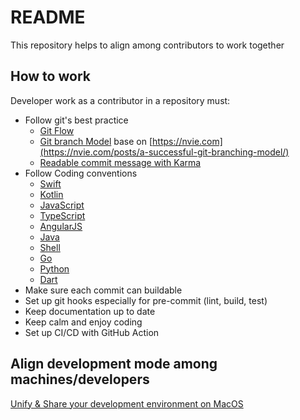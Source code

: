 # README
This repository helps to align among contributors to work together 

## How to work
Developer work as a contributor in a repository must:
- Follow git's best practice
  - [Git Flow](https://guides.github.com/introduction/flow)
  - [Git branch Model](./arts/Git-branch-model.png) base on [https://nvie.com](https://nvie.com/posts/a-successful-git-branching-model/)
  - [Readable commit message with Karma](http://karma-runner.github.io/5.0/dev/git-commit-msg.html)
- Follow Coding conventions
  - [Swift](https://github.com/raywenderlich/swift-style-guide)
  - [Kotlin](https://kotlinlang.org/docs/reference/coding-conventions.html)
  - [JavaScript](https://github.com/airbnb/javascript)
  - [TypeScript](https://google.github.io/styleguide/tsguide.html)
  - [AngularJS](https://google.github.io/styleguide/angularjs-google-style.html)
  - [Java](https://google.github.io/styleguide/javaguide.html)
  - [Shell](https://google.github.io/styleguide/shellguide.html)
  - [Go](https://github.com/golang/go/wiki/CodeReviewComments)
  - [Python](https://google.github.io/styleguide/pyguide.html)
  - [Dart](https://dart.dev/guides/language/effective-dart)
- Make sure each commit can buildable
- Set up git hooks especially for pre-commit (lint, build, test)
- Keep documentation up to date
- Keep calm and enjoy coding
- Set up CI/CD with GitHub Action

## Align development mode among machines/developers
[Unify & Share your development environment on MacOS](https://github.com/make-everything-simple/share-dev-environments)
